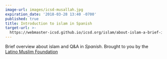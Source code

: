 ```yaml
---
image-url: images/icsd-musallah.jpg
expiration_date: '2018-03-28 13:40 -0700'
published: true
title: Introduction to islam in Spanish
target-url: >-
  https://webmaster-icsd.github.io/icsd.org/islam/about-islam-a-brief-introduction
---
```

Brief overview about islam and Q&A in _Spanish_. Brought to you by the [Latino Muslim Foundation](/icsd.org/about-us/mission-and-vision)
